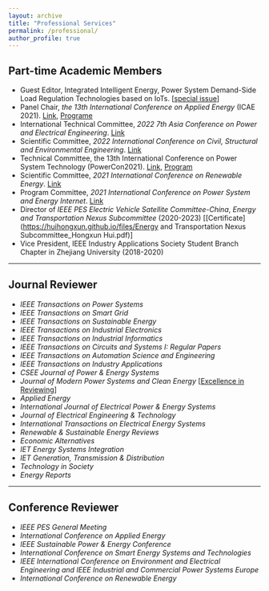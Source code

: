 ```yaml
---
layout: archive
title: "Professional Services"
permalink: /professional/
author_profile: true
---
```






## **Part-time Academic Members**

- Guest Editor, Integrated Intelligent Energy, Power System Demand-Side Load Regulation Technologies based on IoTs. [[special issue](https://huihongxun.github.io/files/Professional_Activities/综合智慧能源_2022年2期_电子版.pdf)]
- Panel Chair, *the 13th International Conference on Applied Energy* (ICAE 2021). [Link](https://applied-energy.org/icae2021/#hero1), [Programe](https://huihongxun.github.io/files/Professional_Activities/ICAE2021-Program-Book.pdf)
- International Technical Committee, *2022 7th Asia Conference on Power and Electrical Engineering*. [Link](https://www.acpee.net/index.html)
- Scientific Committee, *2022 International Conference on Civil, Structural and Environmental Engineering*. [Link](https://www.albedomeetings.com/civilmeet/index.php#)
- Technical Committee, the 13th International Conference on Power System Technology (PowerCon2021). [Link](http://powercon2021.csee.org.cn/index.html), [Program](https://huihongxun.github.io/files/Professional_Activities/PowerCon2021-Advanced-Program.pdf)
- Scientific Committee, *2021 International Conference on Renewable Energy*. [Link](https://premc.org/conferences/icren-renewable-energy/Committee/#menu)
- Program Committee, *2021 International Conference on Power System and Energy Internet*. [Link](http://www.posei.net/)
- Director of *IEEE PES Electric Vehicle Satellite Committee-China*, *Energy and Transportation Nexus Subcommittee* (2020-2023)  [[Certificate](https://huihongxun.github.io/files/Energy and Transportation Nexus Subcommittee_Hongxun Hui.pdf)]
- Vice President, IEEE Industry Applications Society Student Branch Chapter in Zhejiang University (2018-2020)





------

## **Journal Reviewer**  

- *IEEE Transactions on Power Systems*
- *IEEE Transactions on Smart Grid*
- *IEEE Transactions on Sustainable Energy*
- *IEEE Transactions on Industrial Electronics*
- *IEEE Transactions on Industrial Informatics*
- *IEEE Transactions on Circuits and Systems I: Regular Papers*
- *IEEE Transactions on Automation Science and Engineering*
- *IEEE Transactions on Industry Applications*
- *CSEE Journal of Power & Energy Systems*
- *Journal of Modern Power Systems and Clean Energy* [[Excellence in Reviewing](https://huihongxun.github.io/files/Awards/2019_MPCE_Excellence_in_Reviewing.jpg)]
- *Applied Energy*
- *International Journal of Electrical Power & Energy Systems*
- *Journal of Electrical Engineering & Technology*
- *International Transactions on Electrical Energy Systems*
- *Renewable & Sustainable Energy Reviews*
- *Economic Alternatives*
- *IET Energy Systems Integration*
- *IET Generation, Transmission & Distribution*
- *Technology in Society*
- *Energy Reports*





------

## **Conference Reviewer** 

- *IEEE PES General Meeting*
- *International Conference on Applied Energy*
- *IEEE Sustainable Power & Energy Conference*
- *International Conference on Smart Energy Systems and Technologies*
- *IEEE International Conference on Environment and Electrical Engineering and IEEE Industrial and Commercial Power Systems Europe*
- *International Conference on Renewable Energy*

